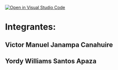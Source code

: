 [![Open in Visual Studio Code](https://classroom.github.com/assets/open-in-vscode-f059dc9a6f8d3a56e377f745f24479a46679e63a5d9fe6f495e02850cd0d8118.svg)](https://classroom.github.com/online_ide?assignment_repo_id=6148420&assignment_repo_type=AssignmentRepo)

# Integrantes:
## Victor Manuel Janampa Canahuire
## Yordy Williams Santos Apaza
